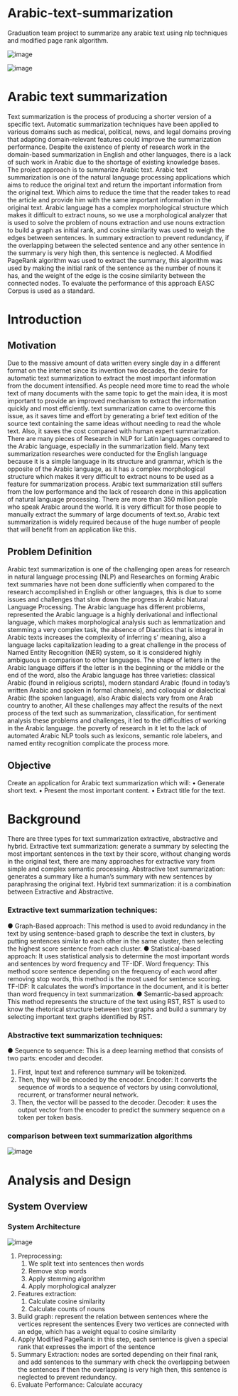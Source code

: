 # Arabic-text-summarization
Graduation team project to summarize any arabic text using nlp techniques and modified page rank algorithm.

![image](https://user-images.githubusercontent.com/48762703/206574704-613614fc-079c-462c-a5e0-542f3bacd452.png)

![image](https://user-images.githubusercontent.com/48762703/206573196-06f70431-9578-4960-bc92-195d1e999033.png)

# Arabic text summarization 
   Text summarization is the process of producing a shorter version of a specific text. Automatic summarization techniques have been applied to various domains such as medical, political, news, and legal domains proving that adapting domain-relevant features could improve the summarization performance. Despite the existence of plenty of research work in the domain-based summarization in English and other languages, there is a lack of such work in Arabic due to the shortage of existing knowledge bases.
 The project approach is to summarize Arabic text. Arabic text summarization is one of the natural language processing applications which aims to reduce the original text and return the important information from the original text. Which aims to reduce the time that the reader takes to read the article and provide him with the same important information in the original text.
 Arabic language has a complex morphological structure which makes it difficult to extract nouns, so we use a morphological analyzer that is used to solve the problem of nouns extraction and use nouns extraction to build a graph as initial rank, and cosine similarity was used to weigh the edges between sentences. In summary extraction to prevent redundancy, if the overlapping between the selected sentence and any other sentence in the summary is very high then, this sentence is neglected. A Modified PageRank algorithm was used to extract the summary, this algorithm was used by making the initial rank of the sentence as the number of nouns it has, and the weight of the edge is the cosine similarity between the connected nodes. To evaluate the performance of this approach EASC Corpus is used as a standard.


# Introduction

## Motivation
 Due to the massive amount of data written every single day in a different format on the internet since its invention two decades, the desire for automatic text summarization to extract the most important information from the document intensified.
 As people need more time to read the whole text of many documents with the same topic to get the main idea, it is most important to provide an improved mechanism to extract the information quickly and most efficiently. text summarization came to overcome this issue, as it saves time and effort by generating a brief text edition of the source text containing the same ideas without needing to read the whole text. Also, it saves the cost compared with human expert summarization.
 There are many pieces of Research in NLP for Latin languages compared to the Arabic language, especially in the summarization field. Many text summarization researches were conducted for the English language because it is a simple language in its structure and grammar, which is the opposite of the Arabic language, as it has a complex morphological structure which makes it very difficult to extract nouns to be used as a feature for summarization process. Arabic text summarization still suffers from the low performance and the lack of research done in this application of natural language processing.
 There are more than 350 million people who speak Arabic around the world. It is very difficult for those people to manually extract the summary of large documents of text.so, Arabic text summarization is widely required because of the huge number of people that will benefit from an application like this.

## Problem Definition
 Arabic text summarization is one of the challenging open areas for research in natural language processing (NLP) and Researches on forming Arabic text summaries have not been done sufficiently when compared to the research accomplished in English or other languages, this is due to some issues and challenges that slow down the progress in Arabic Natural Language Processing.
 The Arabic language has different problems, represented the Arabic language is a highly derivational and inflectional language, which makes morphological analysis such as lemmatization and stemming a very complex task, the absence of Diacritics that is integral in Arabic texts increases the complexity of inferring s’ meaning, also a language lacks capitalization leading to a great challenge in the process of Named Entity Recognition (NER) system, so it is considered highly ambiguous in comparison to other languages.
 The shape of letters in the Arabic language differs if the letter is in the beginning or the middle or the end of the word, also the Arabic language has three varieties: classical Arabic (found in religious scripts), modern standard Arabic (found in today’s written Arabic and spoken in formal channels), and colloquial or dialectical Arabic (the spoken language), also Arabic dialects vary from one Arab country to another, All these challenges may affect the results of the next process of the text such as summarization, classification, for sentiment analysis these problems and challenges, it led to the difficulties of working in the Arabic language. the poverty of research in it let to the lack of automated Arabic NLP tools such as lexicons, semantic role labelers, and named entity recognition complicate the process more.



## Objective
 Create an application for Arabic text summarization which will:
 • Generate short text.
 • Present the most important content.
 • Extract title for the text.


# Background
 There are three types for text summarization extractive, abstractive and hybrid.
Extractive text summarization: generate a summary by selecting the most important sentences in the text by their score, without changing words in the original text, there are many approaches for extractive vary from simple and complex semantic processing.
Abstractive text summarization: generates a summary like a human’s summary with new sentences by paraphrasing the original text.
Hybrid text summarization: it is a combination between Extractive and Abstractive.

### Extractive text summarization techniques:
 ● Graph-Based approach:
 This method is used to avoid redundancy in the text by using sentence-based graph to describe the text in clusters, by putting sentences similar to each other in the same cluster, then selecting the highest score sentence from each cluster.
 ● Statistical-based approach: It uses statistical analysis to determine the most important words and sentences by word frequency and TF-IDF.
Word frequency: This method score sentence depending on the frequency of each word after removing stop words, this method is the most used for sentence scoring.
TF-IDF: It calculates the word’s importance in the document, and it is better than word frequency in text summarization.
 ● Semantic-based approach:
This method represents the structure of the text using RST, RST is used to know the rhetorical structure between text graphs and build a summary by selecting important text graphs identified by RST.

### Abstractive text summarization techniques:
 ● Sequence to sequence: This is a deep learning method that consists of two parts: encoder and decoder.
 1. First, Input text and reference summary will be tokenized.
 2. Then, they will be encoded by the encoder.
 Encoder: It converts the sequence of words to a sequence of vectors by using convolutional, recurrent, or transformer neural network.
 3. Then, the vector will be passed to the decoder.
 Decoder: it uses the output vector from the encoder to predict the summery sequence on a token per token basis.

### comparison between text summarization algorithms 
![image](https://user-images.githubusercontent.com/48762703/206578424-4de202f4-74dd-435a-899b-babf04e3722b.png)

# Analysis and Design
## System Overview
### System Architecture
![image](https://user-images.githubusercontent.com/48762703/206578994-85d64c03-fc41-4e01-a211-12b48f68ac08.png)

 1. Preprocessing:
     1. We split text into sentences then words
     2. Remove stop words
     3. Apply stemming algorithm
     4. Apply morphological analyzer
 2. Features extraction:
       1. Calculate cosine similarity
       2. Calculate counts of nouns
 3. Build graph: represent the relation between sentences where the vertices represent the sentences Every two vertices are connected with an edge, which has a weight equal to cosine similarity
 4. Apply Modified PageRank: in this step, each sentence is given a special rank that expresses the import of the sentence
 5. Summary Extraction: nodes are sorted depending on their final rank, and add sentences to the summary with check the overlapping between the sentences if then the overlapping is very high then, this sentence is neglected to prevent redundancy.
 6. Evaluate Performance: Calculate accuracy








